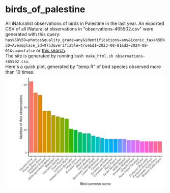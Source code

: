 # birds_of_palestine
All iNaturalist observations of birds in Palestine in the last year. An exported CSV of all iNaturalist observations in "observations-465502.csv" were generated 
with this query: `has%5B%5D=photos&quality_grade=any&identifications=any&iconic_taxa%5B%5D=Aves&place_id=9753&verifiable=true&d1=2023-08-01&d2=2024-08-01&spam=false` or [this search](https://inaturalist.ca/observations?d1=2023-10-07&d2=2024-08-01&place_id=9753&subview=map&iconic_taxa=Aves).  
The site is generated by running `bash make_html.sh observations-465502.csv`.  
Here's a quick plot, generated by "temp.R" of bird species observed more than 10 times:  
![birds_observed](num_obs.jpeg)  
